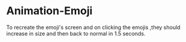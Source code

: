 # Animation-Emoji
To recreate the emoji's screen and on clicking the emojis ,they should increase in size and then back to normal in 1.5 seconds.
